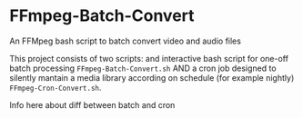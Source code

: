 # FFmpeg-Batch-Convert
An FFMpeg bash script to batch convert video and audio files

This project consists of two scripts: and interactive bash script for one-off batch processing `FFmpeg-Batch-Convert.sh` AND a cron job designed to silently mantain a media library according on schedule (for example nightly) `FFmpeg-Cron-Convert.sh`.

Info here about diff between batch and cron
